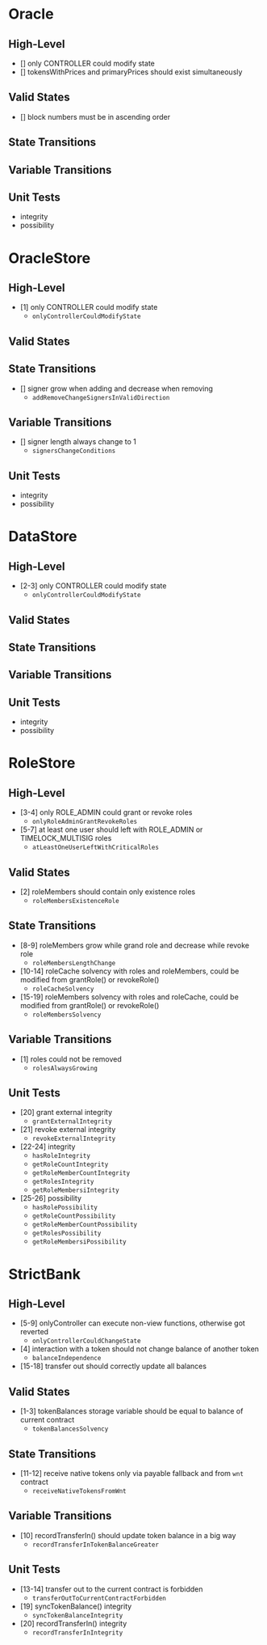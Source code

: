 # Oracle
## High-Level
- [] only CONTROLLER could modify state
- [] tokensWithPrices and primaryPrices should exist simultaneously
## Valid States
- [] block numbers must be in ascending order
## State Transitions
## Variable Transitions
## Unit Tests
- integrity
- possibility
# OracleStore
## High-Level
- [1] only CONTROLLER could modify state
    - `onlyControllerCouldModifyState`
## Valid States
## State Transitions
- [] signer grow when adding and decrease when removing
    - `addRemoveChangeSignersInValidDirection`
## Variable Transitions
- [] signer length always change to 1
    - `signersChangeConditions`
## Unit Tests
- integrity
- possibility
# DataStore
## High-Level
- [2-3] only CONTROLLER could modify state
    - `onlyControllerCouldModifyState`
## Valid States
## State Transitions
## Variable Transitions
## Unit Tests
- integrity
- possibility
# RoleStore
## High-Level
- [3-4] only ROLE_ADMIN could grant or revoke roles
    - `onlyRoleAdminGrantRevokeRoles`
- [5-7] at least one user should left with ROLE_ADMIN or TIMELOCK_MULTISIG roles 
    - `atLeastOneUserLeftWithCriticalRoles`
## Valid States
- [2] roleMembers should contain only existence roles
    - `roleMembersExistenceRole`
## State Transitions
- [8-9] roleMembers grow while grand role and decrease while revoke role
    - `roleMembersLengthChange`
- [10-14] roleCache solvency with roles and roleMembers, could be modified from grantRole() or revokeRole()
    - `roleCacheSolvency`
- [15-19] roleMembers solvency with roles and roleCache, could be modified from grantRole() or revokeRole()
    - `roleMembersSolvency`
## Variable Transitions
- [1] roles could not be removed
    - `rolesAlwaysGrowing`
## Unit Tests
- [20] grant external integrity
    - `grantExternalIntegrity`
- [21] revoke external integrity
    - `revokeExternalIntegrity`
- [22-24] integrity
    - `hasRoleIntegrity`
    - `getRoleCountIntegrity`
    - `getRoleMemberCountIntegrity`
    - `getRolesIntegrity`
    - `getRoleMembersiIntegrity`
- [25-26] possibility
    - `hasRolePossibility`
    - `getRoleCountPossibility`
    - `getRoleMemberCountPossibility`
    - `getRolesPossibility`
    - `getRoleMembersiPossibility`
# StrictBank
## High-Level
- [5-9] onlyController can execute non-view functions, otherwise got reverted
    - `onlyControllerCouldChangeState`
- [4] interaction with a token should not change balance of another token
    - `balanceIndependence`
- [15-18] transfer out should correctly update all balances
## Valid States
- [1-3] tokenBalances storage variable should be equal to balance of current contract  
    - `tokenBalancesSolvency`
## State Transitions
- [11-12] receive native tokens only via payable fallback and from `wnt` contract
    - `receiveNativeTokensFromWnt`
## Variable Transitions
- [10] recordTransferIn() should update token balance in a big way
    - `recordTransferInTokenBalanceGreater`
## Unit Tests
- [13-14] transfer out to the current contract is forbidden
    - `transferOutToCurrentContractForbidden`
- [19] syncTokenBalance() integrity
    - `syncTokenBalanceIntegrity`
- [20] recordTransferIn() integrity
    - `recordTransferInIntegrity`